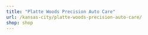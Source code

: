 ```yaml
---
title: "Platte Woods Precision Auto Care"
url: /kansas-city/platte-woods-precision-auto-care/
shop: shop
---
```

